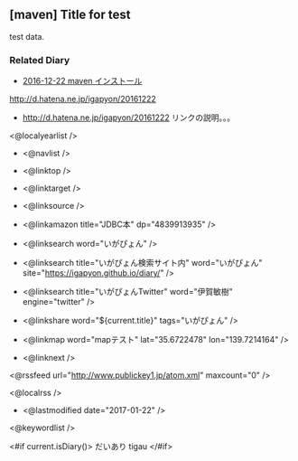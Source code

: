 ## [maven] Title for test

test data.


### Related Diary


* [2016-12-22 maven インストール](https://igapyon.github.io/diary/2016/ig161222.html)

http://d.hatena.ne.jp/igapyon/20161222

* http://d.hatena.ne.jp/igapyon/20161222 リンクの説明。。。


<@localyearlist />

* <@navlist />
* <@linktop />
* <@linktarget />
* <@linksource />
* <@linkamazon title="JDBC本" dp="4839913935" />
* <@linksearch word="いがぴょん" />
* <@linksearch title="いがぴょん検索サイト内" word="いがぴょん" site="https://igapyon.github.io/diary/" />
* <@linksearch title="いがぴょんTwitter" word="伊賀敏樹" engine="twitter" />
* <@linkshare word="${current.title}" tags="いがぴょん" />
* <@linkmap word="mapテスト" lat="35.6722478" lon="139.7214164" />

* <@linknext />

<@rssfeed url="http://www.publickey1.jp/atom.xml" maxcount="0" />

<@localrss />

* <@lastmodified date="2017-01-22" />

<@keywordlist />

<#if current.isDiary()>
だいあり
tigau
</#if>
